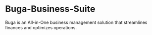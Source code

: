 # Buga-Business-Suite
Buga is an All-in-One business management solution that streamlines finances and optimizes operations.
